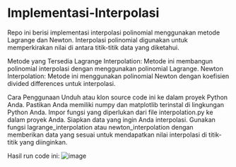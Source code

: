 # Implementasi-Interpolasi
 
Repo ini berisi implementasi interpolasi polinomial menggunakan metode Lagrange dan Newton. Interpolasi polinomial digunakan untuk memperkirakan nilai di antara titik-titik data yang diketahui.

Metode yang Tersedia
Lagrange Interpolation: Metode ini membangun polinomial interpolasi dengan menggunakan polinomial Lagrange.
Newton Interpolation: Metode ini menggunakan polinomial Newton dengan koefisien divided differences untuk interpolasi.

Cara Penggunaan
Unduh atau klon source code ini ke dalam proyek Python Anda.
Pastikan Anda memiliki numpy dan matplotlib terinstal di lingkungan Python Anda.
Impor fungsi yang diperlukan dari file interpolation.py ke dalam proyek Anda.
Siapkan data yang ingin Anda interpolasi.
Gunakan fungsi lagrange_interpolation atau newton_interpolation dengan memberikan data yang sesuai untuk mendapatkan nilai interpolasi di titik-titik yang diinginkan.

Hasil run code ini:
![image](https://github.com/Faasky/Implementasi-Interpolasi/assets/129671112/5495bd6b-4ae5-467d-9a9d-dff9f29c0f33)
